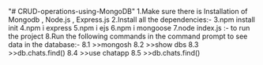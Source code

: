 "# CRUD-operations-using-MongoDB" 
1.Make sure there is Installation of  Mongodb , Node.js , Express.js
2.Install all the dependencies:-
3.npm install init
4.npm i express
5.npm i ejs
6.npm i mongoose
7.node index.js :- to run the project
8.Run the following commands in the command prompt to see data in the database:-
  8.1  >>mongosh
  8.2  >>show dbs
  8.3  >>db.chats.find()
  8.4  >>use chatapp
  8.5  >>db.chats.find()
